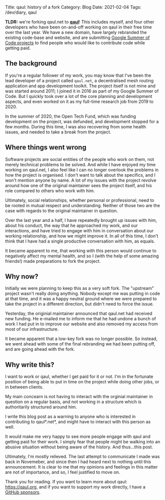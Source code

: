 Title: qaul: history of a fork
Category: Blog
Date: 2021-02-04
Tags: /dev/diary, qaul

**TLDR:** we're forking qaul.net to [**qaul**](https://qaul.org)!
This includes myself, and four other developers who have been
on-and-off working on qaul in their free time over the last year.  We
have a new domain, have largely rebranded the existing code-base and
website, and are submitting [Google Summer of Code
projects](https://projects.freifunk.net/#/projects) to find people who
would like to contribute code while getting paid.


## The background

If you're a regular follower of my work, you may know that I've been
the lead developer of a project called `qaul.net`, a decentralised
mesh routing application and app development toolkit.  The project
itself is not mine and was started around 2011; I joined it in 2016 as
part of my Google Summer of Code.  But I quickly took over a lot of
the core planning and development aspects, and even worked on it as my
full-time research job from 2019 to 2020.

In the summer of 2020, the Open Tech Fund, which was funding
development on the project, was defunded, and development stopped for
a few months.  During this time, I was also recovering from some
health issues, and needed to take a break from the project.


## Where things went wrong

Software projects are social entities of the people who work on them,
not merely technical problems to be solved.  And while I have enjoyed
my time working on qaul.net, I also feel like I can no longer overlook
the problems in how the project is organised.  I don't want to talk
about the specifics, and I won't mention anyone by name.  A lot of my
issues with the project revolve around how one of the original
maintainer sees the project itself, and his role compared to others
who work with him.

Ultimately, social relationships, whether personal or professional,
need to be rooted in mutual respect and understanding.  Neither of
those two are the case with regards to the original maintainer in
question.

Over the last year and a half, I have repeatedly brought up issues
with him, about his conduct, the way that he approached my work, and
our interactions, and have tried to engage with him in conversation
about our working relationship, and how we might improve it.  In all
of this time, I don't think that I have had a single productive
conversation with him, as equals.

It became apparent to me, that working with this person would continue
to negatively affect my mental health, and so I (with the help of some
amazing friends!) made preparations to fork the project.


## Why now?

Initially we were planning to keep this as a very soft fork.  The
"upstream" project wasn't really doing anything.  Nobody except me was
putting in code at that time, and it was a happy neutral ground where
we were prepared to take the project in a different direction, but
didn't need to force the issue.

Yesterday, the originial maintainer announced that qaul.net had
received new funding.  He e-mailed me to inform me that he had undone
a bunch of work I had put in to improve our website and also removed
my access from most of our infrastructure.

It became apparent that a low-key fork was no longer possible.  So
instead, we went ahead with some of the final rebranding we had been
putting off, and are going ahead with the fork.


## Why write this?

I want to work or qaul, whether I get paid for it or not.  I'm in the
fortunate position of being able to put in time on the project while
doing other jobs, or in between clients.

My main concearn is not having to interact with the orginial
maintainer in question on a regular basis, and not working in a
structure which is authoritarily structured around him.

I write this blog post as a warning to anyone who is interested in
contributing to qaul*.net*, and might have to interact with this
person as well.

It would make me very happy to see more people engage with qaul and
getting paid for their work.  I simply fear that people might be
walking into an abusive situation without being aware of the history.
And thus...this post.

Ultimately, I'm mostly relieved.  The last attempt to communicate I
made was back in Novemeber, and since then I had heard next to nothing
until this announcement.  It is clear to me that my opinions and
feelings in this matter are not of importance, and so, I feel
justified to move on.

Thank you for reading.  If you want to learn more about qaul:
https://qaul.org, and if you want to support my work directly, I have
a [GitHub sponsors](https://github.com/sponsors/spacekookie).
